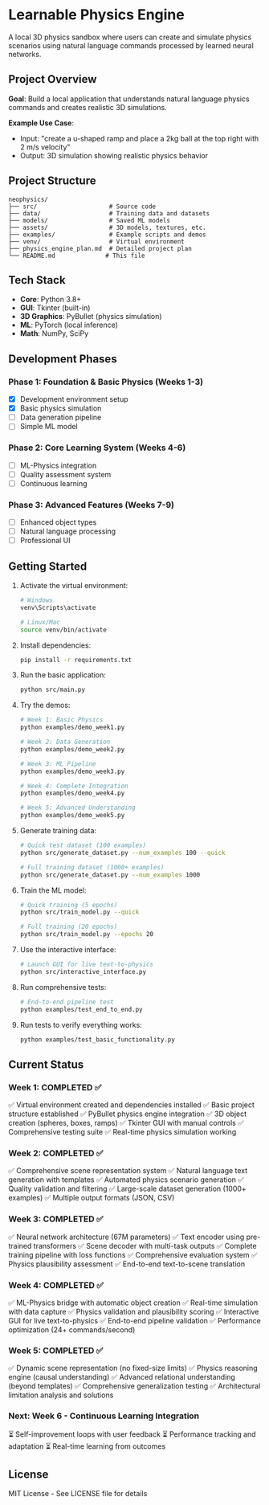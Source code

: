# Learnable Physics Engine

A local 3D physics sandbox where users can create and simulate physics scenarios using natural language commands processed by learned neural networks.

## Project Overview

**Goal**: Build a local application that understands natural language physics commands and creates realistic 3D simulations.

**Example Use Case**: 
- Input: "create a u-shaped ramp and place a 2kg ball at the top right with 2 m/s velocity"
- Output: 3D simulation showing realistic physics behavior

## Project Structure

```
neophysics/
├── src/                    # Source code
├── data/                   # Training data and datasets
├── models/                 # Saved ML models
├── assets/                 # 3D models, textures, etc.
├── examples/               # Example scripts and demos
├── venv/                   # Virtual environment
├── physics_engine_plan.md  # Detailed project plan
└── README.md              # This file
```

## Tech Stack

- **Core**: Python 3.8+
- **GUI**: Tkinter (built-in)
- **3D Graphics**: PyBullet (physics simulation)
- **ML**: PyTorch (local inference)
- **Math**: NumPy, SciPy

## Development Phases

### Phase 1: Foundation & Basic Physics (Weeks 1-3)
- [x] Development environment setup
- [x] Basic physics simulation
- [ ] Data generation pipeline
- [ ] Simple ML model

### Phase 2: Core Learning System (Weeks 4-6)
- [ ] ML-Physics integration
- [ ] Quality assessment system
- [ ] Continuous learning

### Phase 3: Advanced Features (Weeks 7-9)
- [ ] Enhanced object types
- [ ] Natural language processing
- [ ] Professional UI

## Getting Started

1. Activate the virtual environment:
   ```bash
   # Windows
   venv\Scripts\activate
   
   # Linux/Mac
   source venv/bin/activate
   ```

2. Install dependencies:
   ```bash
   pip install -r requirements.txt
   ```

3. Run the basic application:
   ```bash
   python src/main.py
   ```

4. Try the demos:
   ```bash
   # Week 1: Basic Physics
   python examples/demo_week1.py

   # Week 2: Data Generation
   python examples/demo_week2.py

   # Week 3: ML Pipeline
   python examples/demo_week3.py

   # Week 4: Complete Integration
   python examples/demo_week4.py

   # Week 5: Advanced Understanding
   python examples/demo_week5.py
   ```

5. Generate training data:
   ```bash
   # Quick test dataset (100 examples)
   python src/generate_dataset.py --num_examples 100 --quick

   # Full training dataset (1000+ examples)
   python src/generate_dataset.py --num_examples 1000
   ```

6. Train the ML model:
   ```bash
   # Quick training (5 epochs)
   python src/train_model.py --quick

   # Full training (20 epochs)
   python src/train_model.py --epochs 20
   ```

7. Use the interactive interface:
   ```bash
   # Launch GUI for live text-to-physics
   python src/interactive_interface.py
   ```

8. Run comprehensive tests:
   ```bash
   # End-to-end pipeline test
   python examples/test_end_to_end.py
   ```

9. Run tests to verify everything works:
   ```bash
   python examples/test_basic_functionality.py
   ```

## Current Status

### Week 1: COMPLETED ✅
✅ Virtual environment created and dependencies installed
✅ Basic project structure established
✅ PyBullet physics engine integration
✅ 3D object creation (spheres, boxes, ramps)
✅ Tkinter GUI with manual controls
✅ Comprehensive testing suite
✅ Real-time physics simulation working

### Week 2: COMPLETED ✅
✅ Comprehensive scene representation system
✅ Natural language text generation with templates
✅ Automated physics scenario generation
✅ Quality validation and filtering
✅ Large-scale dataset generation (1000+ examples)
✅ Multiple output formats (JSON, CSV)

### Week 3: COMPLETED ✅
✅ Neural network architecture (67M parameters)
✅ Text encoder using pre-trained transformers
✅ Scene decoder with multi-task outputs
✅ Complete training pipeline with loss functions
✅ Comprehensive evaluation system
✅ Physics plausibility assessment
✅ End-to-end text-to-scene translation

### Week 4: COMPLETED ✅
✅ ML-Physics bridge with automatic object creation
✅ Real-time simulation with data capture
✅ Physics validation and plausibility scoring
✅ Interactive GUI for live text-to-physics
✅ End-to-end pipeline validation
✅ Performance optimization (24+ commands/second)

### Week 5: COMPLETED ✅
✅ Dynamic scene representation (no fixed-size limits)
✅ Physics reasoning engine (causal understanding)
✅ Advanced relational understanding (beyond templates)
✅ Comprehensive generalization testing
✅ Architectural limitation analysis and solutions

### Next: Week 6 - Continuous Learning Integration
⏳ Self-improvement loops with user feedback
⏳ Performance tracking and adaptation
⏳ Real-time learning from outcomes

## License

MIT License - See LICENSE file for details
